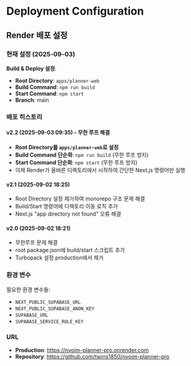 # Deployment Configuration

## Render 배포 설정

### 현재 설정 (2025-09-03)

**Build & Deploy 설정**:
- **Root Directory**: `apps/planner-web`
- **Build Command**: `npm run build`
- **Start Command**: `npm start`
- **Branch**: main

### 배포 히스토리

#### v2.2 (2025-09-03 09:35) - 무한 루프 해결
- **Root Directory를 `apps/planner-web`로 설정**
- **Build Command 단순화**: `npm run build` (무한 루프 방지)
- **Start Command 단순화**: `npm start` (무한 루프 방지)
- 이제 Render가 올바른 디렉토리에서 시작하여 간단한 Next.js 명령어만 실행

#### v2.1 (2025-09-02 18:25)
- Root Directory 설정 제거하여 monorepo 구조 문제 해결
- Build/Start 명령어에 디렉토리 이동 로직 추가
- Next.js "app directory not found" 오류 해결

#### v2.0 (2025-09-02 18:21)  
- 무한루프 문제 해결
- root package.json에 build/start 스크립트 추가
- Turbopack 설정 production에서 제거

### 환경 변수

필요한 환경 변수들:
- `NEXT_PUBLIC_SUPABASE_URL`
- `NEXT_PUBLIC_SUPABASE_ANON_KEY`
- `SUPABASE_URL`
- `SUPABASE_SERVICE_ROLE_KEY`

### URL

- **Production**: https://nvoim-planner-pro.onrender.com
- **Repository**: https://github.com/twins1850/nvoim-planner-pro